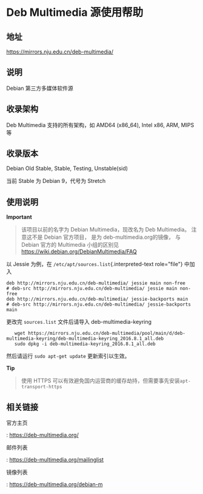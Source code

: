 # Deb Multimedia 源使用帮助

## 地址

<https://mirrors.nju.edu.cn/deb-multimedia/>

## 说明

Debian 第三方多媒体软件源

## 收录架构

Deb Multimedia 支持的所有架构，如 AMD64 (x86_64), Intel x86, ARM, MIPS
等

## 收录版本

Debian Old Stable, Stable, Testing, Unstable(sid)

当前 Stable 为 Debian 9，代号为 Stretch

## 使用说明

**Important**
> 该项目以前的名字为 Debian Multimedia，现改名为 Deb Multimedia。
> 注意这不是 Debian 官方项目， 是为 deb-multimedia.org的镜像， 与 Debian 官方的 Multimedia 小组的区别见<https://wiki.debian.org/DebianMultimedia/FAQ>


以 Jessie 为例，在 `/etc/apt/sources.list`{.interpreted-text
role="file"} 中加入

    deb http://mirrors.nju.edu.cn/deb-multimedia/ jessie main non-free
    # deb-src http://mirrors.nju.edu.cn/deb-multimedia/ jessie main non-free
    deb http://mirrors.nju.edu.cn/deb-multimedia/ jessie-backports main
    # deb-src http://mirrors.nju.edu.cn/deb-multimedia/ jessie-backports main

更改完 `sources.list`  文件后请导入
deb-multimedia-keyring

       wget https://mirrors.nju.edu.cn/deb-multimedia/pool/main/d/deb-multimedia-keyring/deb-multimedia-keyring_2016.8.1_all.deb
       sudo dpkg -i deb-multimedia-keyring_2016.8.1_all.deb

然后请运行 `sudo apt-get update` 更新索引以生效。

**Tip**
> 使用 HTTPS 可以有效避免国内运营商的缓存劫持，但需要事先安装`apt-transport-https`

## 相关链接

官方主页

:   <https://deb-multimedia.org/>

邮件列表

:   <https://deb-multimedia.org/mailinglist>

镜像列表

:   <https://deb-multimedia.org/debian-m>
